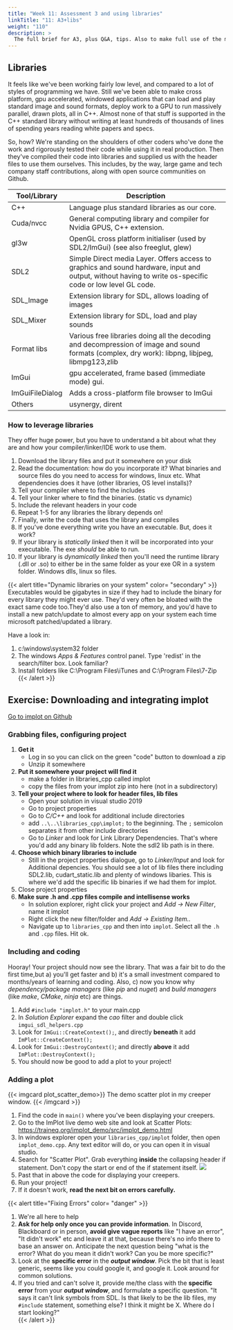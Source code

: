 ```yaml
---
title: "Week 11: Assessment 3 and using libraries" 
linkTitle: "11: A3+libs"
weight: "110"
description: >
  The full brief for A3, plus Q&A, tips. Also to make full use of the many features of computers and their operating systems without reinventing the wheel, you need to know how to find and integrate libraries.
---
```



## Libraries

It feels like we've been working fairly low level, and compared to a lot of styles of programming we have. Still we've been able to make cross platform, gpu accelerated, windowed applications that can load and play standard image and sound formats, deploy work to a GPU to run massively parallel, drawn plots, all in C++. Almost none of that stuff is supported in the C++ standard library without writing at least hundreds of thousands of lines of spending years reading white papers and specs. 

So, how? We're standing on the shoulders of other coders who've done the work and rigorously tested their code while using it in real production. Then they've compiled their code into libraries and supplied us with the header files to use them ourselves. This includes, by the way, large game and tech company staff contributions, along with open source communities on Github.

Tool/Library | Description
-------------|------------
C++ | Language plus standard libraries as our core.
Cuda/nvcc | General computing library and compiler for Nvidia GPUS, C++ extension.
gl3w | OpenGL cross platform initialiser (used by SDL2/ImGui) (see also freeglut, glew)
SDL2 | Simple Direct media Layer. Offers access to graphics and sound hardware, input and output, without having to write os-specific code or low level GL code.
SDL_Image | Extension library for SDL, allows loading of images
SDL_Mixer | Extension library for SDL, load and play sounds
Format libs | Various free libraries doing all the decoding and decompression of image and sound formats (complex, dry work): libpng, libjpeg, libmpg123,zlib
ImGui | gpu accelerated, frame based (immediate mode) gui.
ImGuiFileDialog | Adds a cross-platform file browser to ImGui
Others | usynergy, dirent

### How to leverage libraries

They offer huge power, but you have to understand a bit about what they are and how your compiler/linker/IDE work to use them.

1. Download the library files and put it somewhere on your disk
2. Read the documentation: how do you incorporate it? What binaries and source files do you need to access for windows, linux etc. What dependencies does it have (other libraries, OS level installs)?
3. Tell your compiler where to find the includes
4. Tell your linker where to find the binaries. (static vs dynamic)
5. Include the relevant headers in your code
6. Repeat 1-5 for any libraries the library depends on!
7. Finally, write the code that uses the library and compiles
8. If you've done everything write you have an executable. But, does it work?
9. If your library is _statically linked_ then it will be incorporated into your executable. The exe _should_ be able to run.
10. If your library is _dynamically linked_ then you'll need the runtime library (.dll or .so) to either be in the same folder as your exe OR in a system folder. Windows dlls, linux so files.

{{< alert title="Dynamic libraries on your system" color= "secondary" >}}
Executables would be gigabytes in size if they had to include the binary for every library they might ever use. They'd very often be bloated with the exact same code too.They'd also use a ton of memory, and you'd have to install a new patch/update to almost every app on your system each time microsoft patched/updated a library.

Have a look in:

1. c:\windows\system32 folder
2. The windows _Apps \& Features_ control panel. Type 'redist' in the search/filter box. Look familiar?
3. Install folders like C:\Program Files\iTunes and C:\Program Files\7-Zip
{{< /alert >}}

## Exercise: Downloading and integrating implot

<a class="btn btn-lg btn-primary mr-3 mb-4" href="https://github.com/epezent/implot" target="_blank">Go to implot on Github<i class="fas fa-arrow-alt-circle-right ml-2"></i></a>

### Grabbing files, configuring project
1. **Get it**
   - Log in so you can click on the green "code" button to download a zip
   - Unzip it somewhere
2. **Put it somewhere your project will find it**
   - make a folder in libraries_cpp called implot
   - copy the files from your implot zip into here (not in a subdirectory)
3. **Tell your project where to look for header files, lib files**
   - Open your solution in visual studio 2019
   - Go to project properties
   - Go to _C/C++_ and look for additional include directories
   - add `..\..\libraries_cpp\implot;` to the beginning. The `;` semicolon separates it from other include directories
   - Go to _Linker_ and look for Link Library Dependencies. That's where you'd add any binary lib folders. Note the sdl2 lib path is in there.
4. **Choose which binary libraries to include**
   - Still in the project properties dialogue, go to _Linker/Input_ and look for Additional depencies. You should see a lot of lib files there including SDL2.lib, cudart_static.lib and plenty of windows libaries. This is where we'd add the specific lib binaries if we had them for implot.
5. Close project properties
6. **Make sure .h and .cpp files compile and intellisense works**
   - In solution explorer, right click your project and _Add -> New Filter_, name it implot
   - Right click the new filter/folder and _Add -> Existing Item.._
   - Navigate up to `libraries_cpp` and then into `implot`. Select all the `.h` and `.cpp` files. Hit ok.

### Including and coding
Hooray! Your project should now see the library. That was a fair bit to do the first time,but a) you'll get faster and b) it's a small investment compared to months/years of learning and coding. Also, c) now you know why _dependency/package managers_ (like _pip_ and _nuget_) and _build managers_ (like _make_, _CMake_, _ninja_ etc) are things.

1. Add `#include "implot.h"` to your main.cpp
2. In _Solution Explorer_ expand the _cao_ filter and double click `imgui_sdl_helpers.cpp` 
3. Look for `ImGui::CreateContext();`, and directly **beneath** it add `ImPlot::CreateContext();`
4. Look for `ImGui::DestroyContext()`; and directly **above** it add `ImPlot::DestroyContext();`
5. You should now be good to add a plot to your project!

### Adding a plot

{{< imgcard plot_scatter_demo>}}
The demo scatter plot in my creeper window.
{{< /imgcard >}}

1. Find the code in `main()` where you've been displaying your creepers.  
2. Go to the ImPlot live demo web site and look at Scatter Plots:   
   <https://traineq.org/implot_demo/src/implot_demo.html>  
3. In windows explorer open your `libraries_cpp/implot` folder, then open `implot_demo.cpp`. Any text editor will do, or you can open it in visual studio.  
4. Search for "Scatter Plot". Grab everything **inside** the collapsing header if statement. Don't copy the start or end of the if statement itself.
  ![](code_scatter.png)  
5. Past that in above the code for displaying your creepers.  
6. Run your project!  
7. If it doesn't work, **read the next bit on errors carefully.**  

{{< alert title="Fixing Errors" color= "danger" >}}  

1. We're all here to help  
2. **Ask for help only once you can provide information**. In Discord, Blackboard or in person, **avoid give vague reports** like "I have an error", "It didn't work" etc and leave it at that, because there's no info there to base an answer on. Anticipate the next question being "what is the error? What do you mean it didn't work? Can you be more specific?"  
3. Look at the **specific error** in the _**output window**_. Pick the bit that is least generic, seems like you could google it, and google it. Look around for common solutions.  
4. If you tried and can't solve it, provide me/the class with the **specific error** from your _**output window**_, and formulate a specific question. "It says it can't link symbols from SDL. Is that likely to be the lib files, my `#include` statement, something else? I think it might be X. Where do I start looking?"  
{{< /alert >}}  

